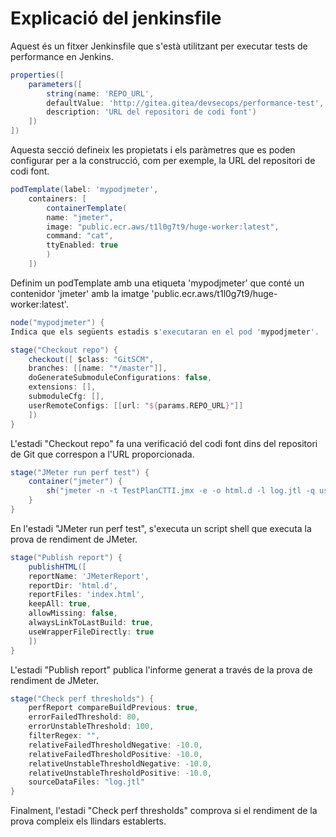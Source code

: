 # Explicació del jenkinsfile
Aquest és un fitxer Jenkinsfile que s'està utilitzant per executar tests de performance en Jenkins.

```groovy
properties([ 
    parameters([ 
        string(name: 'REPO_URL', 
        defaultValue: 'http://gitea.gitea/devsecops/performance-test', 
        description: 'URL del repositori de codi font') 
    ]) 
]) 
```

Aquesta secció defineix les propietats i els paràmetres que es poden configurar per a la construcció, com per exemple, la URL del repositori de codi font.

```groovy
podTemplate(label: 'mypodjmeter', 
    containers: [ 
        containerTemplate( 
        name: "jmeter", 
        image: "public.ecr.aws/t1l0g7t9/huge-worker:latest", 
        command: "cat", 
        ttyEnabled: true 
        ) 
    ]) 
```
Definim un podTemplate amb una etiqueta 'mypodjmeter' que conté un contenidor 'jmeter' amb la imatge 'public.ecr.aws/t1l0g7t9/huge-worker:latest'.

```groovy
node("mypodjmeter") { 
Indica que els següents estadis s'executaran en el pod 'mypodjmeter'.

stage("Checkout repo") { 
    checkout([ $class: "GitSCM", 
    branches: [[name: "*/master"]], 
    doGenerateSubmoduleConfigurations: false, 
    extensions: [], 
    submoduleCfg: [], 
    userRemoteConfigs: [[url: "${params.REPO_URL}"]] 
    ]) 
}
```

L'estadi "Checkout repo" fa una verificació del codi font dins del repositori de Git que correspon a l'URL proporcionada.

```groovy
stage("JMeter run perf test") { 
    container("jmeter") { 
        sh("jmeter -n -t TestPlanCTTI.jmx -e -o html.d -l log.jtl -q user.properties") 
    } 
}
```

En l'estadi "JMeter run perf test", s'executa un script shell que executa la prova de rendiment de JMeter.

```groovy
stage("Publish report") { 
    publishHTML([ 
    reportName: 'JMeterReport', 
    reportDir: 'html.d', 
    reportFiles: 'index.html', 
    keepAll: true, 
    allowMissing: false, 
    alwaysLinkToLastBuild: true, 
    useWrapperFileDirectly: true 
    ]) 
}
```	

L'estadi "Publish report" publica l'informe generat a través de la prova de rendiment de JMeter.

```groovy
stage("Check perf thresholds") { 
    perfReport compareBuildPrevious: true, 
    errorFailedThreshold: 80, 
    errorUnstableThreshold: 100, 
    filterRegex: "", 
    relativeFailedThresholdNegative: -10.0, 
    relativeFailedThresholdPositive: -10.0, 
    relativeUnstableThresholdNegative: -10.0, 
    relativeUnstableThresholdPositive: -10.0, 
    sourceDataFiles: "log.jtl" 
}
```	
Finalment, l'estadi "Check perf thresholds" comprova si el rendiment de la prova compleix els llindars establerts.